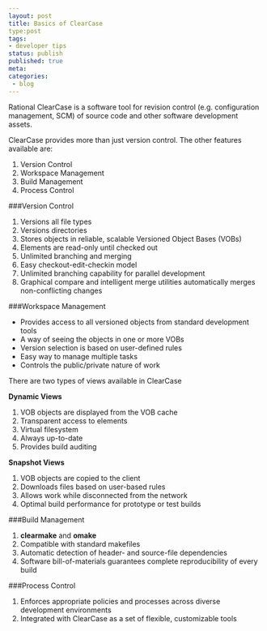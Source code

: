 ```yaml
---
layout: post
title: Basics of ClearCase
type:post
tags:
- developer tips
status: publish
published: true
meta:
categories:
 - blog
---
```

Rational ClearCase is a software tool for revision control (e.g. configuration management, SCM) of source code and other software development assets.

ClearCase provides more than just version control. The other features available are:

1. Version Control 
2. Workspace Management 
3. Build Management 
3. Process Control 

###Version Control
1. Versions all file types 
2. Versions directories 
3. Stores objects in reliable, scalable Versioned Object Bases (VOBs) 
4. Elements are read-only until checked out 
5. Unlimited branching and merging 
6. Easy checkout-edit-checkin model 
7. Unlimited branching capability for parallel development 
8. Graphical compare and intelligent merge utilities automatically merges non-conflicting changes 

###Workspace Management
* Provides access to all versioned objects from standard development tools 
* A way of seeing the objects in one or more VOBs 
* Version selection is based on user-defined rules 
* Easy way to manage multiple tasks 
* Controls the public/private nature of work 

There are two types of views available in ClearCase

**Dynamic Views**

1. VOB objects are displayed from the VOB cache 
2. Transparent access to elements
3. Virtual filesystem 
4. Always up-to-date 
5. Provides build auditing 

**Snapshot Views**

1. VOB objects are copied to the client 
2. Downloads files based on user-based rules 
3. Allows work while disconnected from the network 
4. Optimal build performance for prototype or test builds 

###Build Management
1. __clearmake__ and __omake__
2. Compatible with standard makefiles 
3. Automatic detection of header- and source-file dependencies 
4. Software bill-of-materials guarantees complete reproducibility of every build 

###Process Control
1. Enforces appropriate policies and processes across diverse development environments 
2. Integrated with ClearCase as a set of flexible, customizable tools
